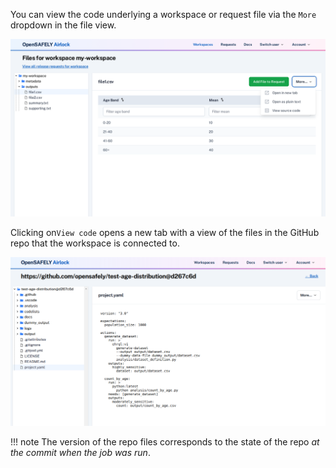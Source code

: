 You can view the code underlying a workspace or request file via the `More` dropdown in the file
view.

![More dropdown](../screenshots/more_dropdown.png)

Clicking on`View code` opens a new tab with a view of the files in the GitHub repo that the
workspace is connected to. 

![More dropdown](../screenshots/manual/code_view.png)

!!! note
    The version of the repo files corresponds to the state of the repo
    *at the commit when the job was run*. 
